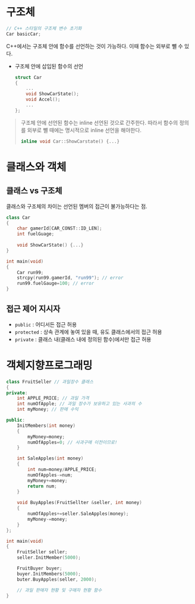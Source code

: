 # 구조체

```cpp
// C++ 스타일의 구조체 변수 초기화
Car basicCar;
```

C++에서는 구조체 안에 함수를 선언하는 것이 가능하다. 이때 함수는 외부로 뺄 수 있다. 

- 구조체 안에 삽입된 함수의 선언
    
    ```cpp
    struct Car 
    {
    	...
    	void ShowCarState();
    	void Accel();
    	...
    };
    ```
    

> 구조체 안에 선언된 함수는 inline 선언된 것으로 간주한다. 따라서 함수의 정의를 외부로 뺄 때에는 명시적으로 inline 선언을 해야한다.
> 
> 
> ```cpp
> inline void Car::ShowCarstate() {...}
> ```
> 

# 클래스와 객체

## 클래스 vs 구조체

클래스와 구조체의 차이는 선언된 멤버의 접근이 불가능하다는 점. 

```cpp
class Car 
{
	char gamerId[CAR_CONST::ID_LEN];
	int fuelGuage;
	
	void ShowCarState() {...}
}
```

```cpp
int main(void)
{
	Car run99;
	strcpy(run99.gamerId, "run99"); // error
	run99.fuelGauge=100; // error
}
```

## 접근 제어 지시자

- `public` : 어디서든 접근 허용
- `protected` : 상속 관계에 놓여 있을 때, 유도 클래스에서의 접근 허용
- `private` : 클래스 내(클래스 내에 정의된  함수)에서만 접근 허용

# 객체지향프로그래밍

```cpp
class FruitSeller // 과일장수 클래스
{
private:
	int APPLE_PRICE; // 과일 가격
	int numOfApple; // 과일 장수가 보유하고 있는 사과의 수
	int myMoney; // 판매 수익

public:
	InitMembers(int money)
	{
		myMoney=money;
		numOfApples=0; // 사과구매 이전이므로!
	}

	int SaleApples(int money)
	{
		int num=money/APPLE_PRICE;
		numOfApples-=num;
		myMoney+=money;
		return num;
	}
	
	void BuyApples(FruitSellter &seller, int money)
	{
		numOfApples+=seller.SaleApples(money);
		myMoney-=money;
	}
};
```

```cpp
int main(void)
{
	FruitSeller seller;
	seller.InitMember(5000);

	FruitBuyer buyer;
	buyer.InitMembers(5000);
	buter.BuyApples(seller, 2000);

	// 과일 판매자 현황 및 구매자 현황 함수
}
```